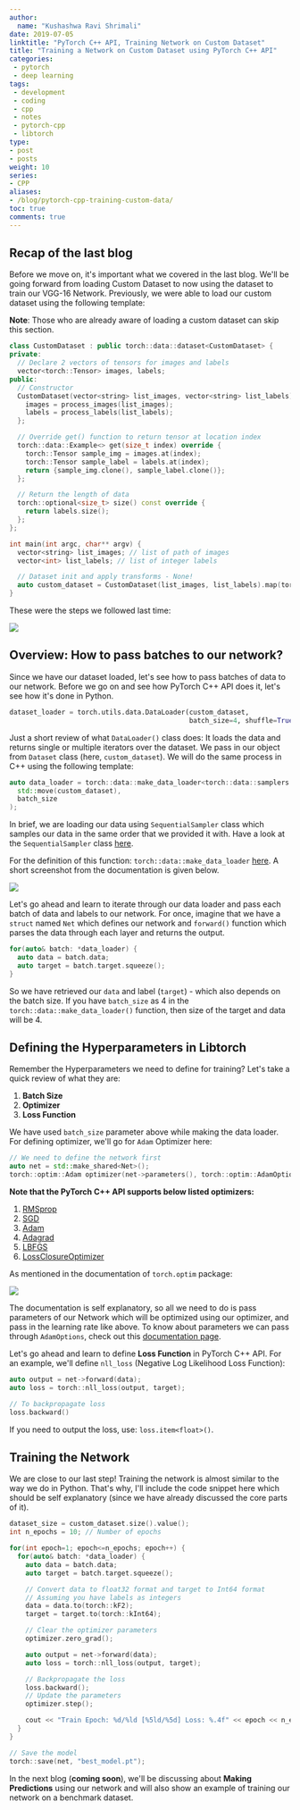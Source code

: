 ```yaml
---
author:
  name: "Kushashwa Ravi Shrimali"
date: 2019-07-05
linktitle: "PyTorch C++ API, Training Network on Custom Dataset"
title: "Training a Network on Custom Dataset using PyTorch C++ API"
categories:
 - pytorch
 - deep learning
tags:
 - development
 - coding
 - cpp
 - notes
 - pytorch-cpp
 - libtorch
type:
- post
- posts
weight: 10
series:
- CPP
aliases:
- /blog/pytorch-cpp-training-custom-data/
toc: true
comments: true
---
```


## Recap of the last blog

Before we move on, it's important what we covered in the last blog. We'll be going forward from loading Custom Dataset to now using the dataset to train our VGG-16 Network. Previously, we were able to load our custom dataset using the following template:

<!--more-->
**Note**: Those who are already aware of loading a custom dataset can skip this section.

```cpp
class CustomDataset : public torch::data::dataset<CustomDataset> {
private:
  // Declare 2 vectors of tensors for images and labels
  vector<torch::Tensor> images, labels;
public:
  // Constructor
  CustomDataset(vector<string> list_images, vector<string> list_labels) {
    images = process_images(list_images);
    labels = process_labels(list_labels);
  };

  // Override get() function to return tensor at location index
  torch::data::Example<> get(size_t index) override {
    torch::Tensor sample_img = images.at(index);
    torch::Tensor sample_label = labels.at(index);
    return {sample_img.clone(), sample_label.clone()};
  };

  // Return the length of data
  torch::optional<size_t> size() const override {
    return labels.size();
  };
};

int main(int argc, char** argv) {
  vector<string> list_images; // list of path of images
  vector<int> list_labels; // list of integer labels

  // Dataset init and apply transforms - None!
  auto custom_dataset = CustomDataset(list_images, list_labels).map(torch::data::transforms::Stack<>());
}
```

These were the steps we followed last time:

![](https://raw.githubusercontent.com/krshrimali/blog/main/assets/blogs/Steps-Loading-Custom-Data.PNG)

## Overview: How to pass batches to our network?

Since we have our dataset loaded, let's see how to pass batches of data to our network. Before we go on and see how PyTorch C++ API does it, let's see how it's done in Python.

```python
dataset_loader = torch.utils.data.DataLoader(custom_dataset,
                                             batch_size=4, shuffle=True)
```

Just a short review of what `DataLoader()` class does: It loads the data and returns single or multiple iterators over the dataset. We pass in our object from `Dataset` class (here, `custom_dataset`). We will do the same process in C++ using the following template:

```cpp
auto data_loader = torch::data::make_data_loader<torch::data::samplers::SequentialSampler>(
  std::move(custom_dataset),
  batch_size
);
```

In brief, we are loading our data using `SequentialSampler` class which samples our data in the same order that we provided it with. Have a look at the `SequentialSampler` class [here](https://pytorch.org/docs/stable/data.html#torch.utils.data.SequentialSampler).

For the definition of this function: `torch::data::make_data_loader` [here](https://pytorch.org/cppdocs/api/function_namespacetorch_1_1data_1a0d29ca9900cae66957c5cc5052ecc122.html#exhale-function-namespacetorch-1-1data-1a0d29ca9900cae66957c5cc5052ecc122). A short screenshot from the documentation is given below. 

![](https://raw.githubusercontent.com/krshrimali/blog/main/assets/blogs/Data-Loader-Function.PNG)

Let's go ahead and learn to iterate through our data loader and pass each batch of data and labels to our network. For once, imagine that we have a `struct` named `Net` which defines our network and `forward()` function which parses the data through each layer and returns the output.

```cpp
for(auto& batch: *data_loader) {
  auto data = batch.data;
  auto target = batch.target.squeeze();
}
```

So we have retrieved our `data` and label (`target`) - which also depends on the batch size. If you have `batch_size` as 4 in the `torch::data::make_data_loader()` function, then size of the target and data will be 4.

## Defining the Hyperparameters in Libtorch

Remember the Hyperparameters we need to define for training? Let's take a quick review of what they are:

1. **Batch Size**
2. **Optimizer**
3. **Loss Function**

We have used `batch_size` parameter above while making the data loader. For defining optimizer, we'll go for `Adam` Optimizer here:

```cpp
// We need to define the network first
auto net = std::make_shared<Net>();
torch::optim::Adam optimizer(net->parameters(), torch::optim::AdamOptions(1e-3));
```

**Note that the PyTorch C++ API supports below listed optimizers:**

1. [RMSprop](https://pytorch.org/cppdocs/api/classtorch_1_1optim_1_1_r_m_sprop.html#exhale-class-classtorch-1-1optim-1-1-r-m-sprop)
2. [SGD](https://pytorch.org/cppdocs/api/classtorch_1_1optim_1_1_s_g_d.html#exhale-class-classtorch-1-1optim-1-1-s-g-d)
3. [Adam](https://pytorch.org/cppdocs/api/classtorch_1_1optim_1_1_adam.html#exhale-class-classtorch-1-1optim-1-1-adam)
4. [Adagrad](https://pytorch.org/cppdocs/api/classtorch_1_1optim_1_1_adagrad.html#exhale-class-classtorch-1-1optim-1-1-adagrad)
5. [LBFGS](https://pytorch.org/cppdocs/api/classtorch_1_1optim_1_1_l_b_f_g_s.html#exhale-class-classtorch-1-1optim-1-1-l-b-f-g-s)
6. [LossClosureOptimizer](https://pytorch.org/cppdocs/api/classtorch_1_1optim_1_1_loss_closure_optimizer.html#exhale-class-classtorch-1-1optim-1-1-loss-closure-optimizer)

As mentioned in the documentation of `torch.optim` package:

![](https://raw.githubusercontent.com/krshrimali/blog/main/assets/blogs/Use-Optim.PNG)

The documentation is self explanatory, so all we need to do is pass parameters of our Network which will be optimized using our optimizer, and pass in the learning rate like above. To know about parameters we can pass through `AdamOptions`, check out this [documentation page](https://pytorch.org/cppdocs/api/structtorch_1_1optim_1_1_adam_options.html#exhale-struct-structtorch-1-1optim-1-1-adam-options).

Let's go ahead and learn to define **Loss Function** in PyTorch C++ API. For an example, we'll define `nll_loss` (Negative Log Likelihood Loss Function):

```cpp
auto output = net->forward(data);
auto loss = torch::nll_loss(output, target);

// To backpropagate loss
loss.backward()
```

If you need to output the loss, use: `loss.item<float>()`.

## Training the Network

We are close to our last step! Training the network is almost similar to the way we do in Python. That's why, I'll include the code snippet here which should be self explanatory (since we have already discussed the core parts of it).

```cpp
dataset_size = custom_dataset.size().value();
int n_epochs = 10; // Number of epochs

for(int epoch=1; epoch<=n_epochs; epoch++) {
  for(auto& batch: *data_loader) {
    auto data = batch.data;
    auto target = batch.target.squeeze();

    // Convert data to float32 format and target to Int64 format
    // Assuming you have labels as integers
    data = data.to(torch::kF2);
    target = target.to(torch::kInt64);

    // Clear the optimizer parameters
    optimizer.zero_grad();

    auto output = net->forward(data);
    auto loss = torch::nll_loss(output, target);

    // Backpropagate the loss
    loss.backward();
    // Update the parameters
    optimizer.step();

    cout << "Train Epoch: %d/%ld [%5ld/%5d] Loss: %.4f" << epoch << n_epochs << batch_index * batch.data.size(0) << dataset_size << loss.item<float>() << endl;
  }
}

// Save the model
torch::save(net, "best_model.pt");
```

In the next blog (**coming soon**), we'll be discussing about **Making Predictions** using our network and will also show an example of training our network on a benchmark dataset.
